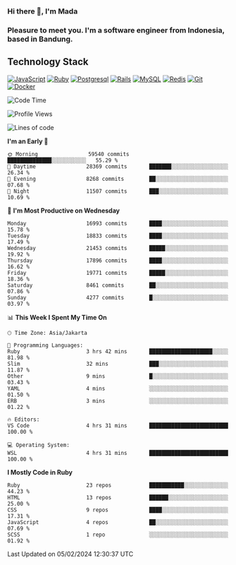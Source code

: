 ### Hi there 👋, I'm Mada
### Pleasure to meet you. I'm a software engineer from Indonesia, based in Bandung.

## Technology Stack

[![JavaScript](https://img.shields.io/badge/-JavaScript-%23F7DF1C?style=flat-square&logo=javascript&logoColor=000000&labelColor=%23F7DF1C&color=%23FFCE5A)](https://www.javascript.com/)
[![Ruby](https://img.shields.io/badge/Ruby-CC342D?style=flat-square&logo=ruby&logoColor=white)](https://www.ruby-lang.org/en/)
[![Postgresql](https://img.shields.io/badge/PostgreSQL-316192?style=flat-square&logo=postgresql&logoColor=ffffff)](https://www.postgresql.org/)
[![Rails](https://img.shields.io/badge/Ruby_on_Rails-CC0000?style=flat-square&logo=ruby-on-rails&logoColor=white)](https://rubyonrails.org/)
[![MySQL](https://img.shields.io/badge/-MySQL-4479A1?style=flat-square&logo=MySQL&logoColor=ffffff)](https://www.mysql.com/)
[![Redis](https://img.shields.io/badge/-Redis-DC382D?style=flat-square&logo=Redis&logoColor=ffffff)](https://redis.io/)
[![Git](https://img.shields.io/badge/-Git-%23F05032?style=flat-square&logo=git&logoColor=%23ffffff)](https://git-scm.com/)
[![Docker](https://img.shields.io/badge/-Docker-2496ED?style=flat-square&logo=docker&logoColor=ffffff)](https://www.docker.com/)
<!--
**madaarya/madaarya** is a ✨ _special_ ✨ repository because its `README.md` (this file) appears on your GitHub profile.

Here are some ideas to get you started:

- 🔭 I’m currently working on ...
- 🌱 I’m currently learning ...
- 👯 I’m looking to collaborate on ...
- 🤔 I’m looking for help with ...
- 💬 Ask me about ...
- 📫 How to reach me: ...
- 😄 Pronouns: ...
- ⚡ Fun fact: ...
-->
<!--START_SECTION:waka-->
![Code Time](http://img.shields.io/badge/Code%20Time-5%2C795%20hrs%2019%20mins-blue)

![Profile Views](http://img.shields.io/badge/Profile%20Views-0-blue)

![Lines of code](https://img.shields.io/badge/From%20Hello%20World%20I%27ve%20Written-40.4%20million%20lines%20of%20code-blue)

**I'm an Early 🐤** 

```text
🌞 Morning                59540 commits       ██████████████░░░░░░░░░░░   55.29 % 
🌆 Daytime                28369 commits       ███████░░░░░░░░░░░░░░░░░░   26.34 % 
🌃 Evening                8268 commits        ██░░░░░░░░░░░░░░░░░░░░░░░   07.68 % 
🌙 Night                  11507 commits       ███░░░░░░░░░░░░░░░░░░░░░░   10.69 % 
```
📅 **I'm Most Productive on Wednesday** 

```text
Monday                   16993 commits       ████░░░░░░░░░░░░░░░░░░░░░   15.78 % 
Tuesday                  18833 commits       ████░░░░░░░░░░░░░░░░░░░░░   17.49 % 
Wednesday                21453 commits       █████░░░░░░░░░░░░░░░░░░░░   19.92 % 
Thursday                 17896 commits       ████░░░░░░░░░░░░░░░░░░░░░   16.62 % 
Friday                   19771 commits       █████░░░░░░░░░░░░░░░░░░░░   18.36 % 
Saturday                 8461 commits        ██░░░░░░░░░░░░░░░░░░░░░░░   07.86 % 
Sunday                   4277 commits        █░░░░░░░░░░░░░░░░░░░░░░░░   03.97 % 
```


📊 **This Week I Spent My Time On** 

```text
🕑︎ Time Zone: Asia/Jakarta

💬 Programming Languages: 
Ruby                     3 hrs 42 mins       ████████████████████░░░░░   81.98 % 
Slim                     32 mins             ███░░░░░░░░░░░░░░░░░░░░░░   11.87 % 
Other                    9 mins              █░░░░░░░░░░░░░░░░░░░░░░░░   03.43 % 
YAML                     4 mins              ░░░░░░░░░░░░░░░░░░░░░░░░░   01.50 % 
ERB                      3 mins              ░░░░░░░░░░░░░░░░░░░░░░░░░   01.22 % 

🔥 Editors: 
VS Code                  4 hrs 31 mins       █████████████████████████   100.00 % 

💻 Operating System: 
WSL                      4 hrs 31 mins       █████████████████████████   100.00 % 
```

**I Mostly Code in Ruby** 

```text
Ruby                     23 repos            ███████████░░░░░░░░░░░░░░   44.23 % 
HTML                     13 repos            ██████░░░░░░░░░░░░░░░░░░░   25.00 % 
CSS                      9 repos             ████░░░░░░░░░░░░░░░░░░░░░   17.31 % 
JavaScript               4 repos             ██░░░░░░░░░░░░░░░░░░░░░░░   07.69 % 
SCSS                     1 repo              ░░░░░░░░░░░░░░░░░░░░░░░░░   01.92 % 
```




 Last Updated on 05/02/2024 12:30:37 UTC
<!--END_SECTION:waka-->
